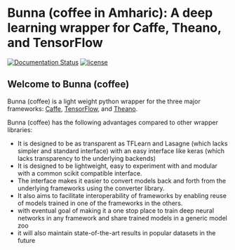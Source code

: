 # Bunna (coffee in Amharic): A deep learning wrapper for Caffe, Theano, and TensorFlow

[![Documentation Status](https://readthedocs.org/projects/bunna/badge/?version=latest)](http://bunna.readthedocs.io/en/latest/?badge=latest)
[![license](https://img.shields.io/github/license/mashape/apistatus.svg?maxAge=2592000)](https://github.com/deepnn/bunna/blob/master/LICENSE)

## Welcome to Bunna (coffee)

Bunna (coffee) is a light weight python wrapper for the three major frameworks:   [Caffe](https://github.com/BVLC/caffe), [TensorFlow](https://github.com/tensorflow/tensorflow), and [Theano](https://github.com/Theano/Theano).

Bunna (coffee) has the following advantages compared to other wrapper libraries:

- It is designed to be as transparent as TFLearn and Lasagne (which lacks simpler and standard interface) with an easy interface like keras (which lacks transparency to the underlying backends)
- It is designed to be lightweight, easy to experiment with and modular with a common scikit compatible interface.
- The interface makes it easier to convert models back and forth from the underlying frameworks using the converter library.
- It also aims to facilitate interoperability of frameworks by enabling reuse of models trained in one of the frameworks in the others.
- with eventual goal of making it a one stop place to train deep neural networks in any framework and share trained models in a generic model zoo
- it will also maintain state-of-the-art results in popular datasets in the future
